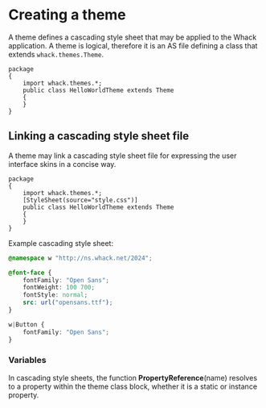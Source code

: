 # Creating a theme

A theme defines a cascading style sheet that may be applied to the Whack application. A theme is logical, therefore it is an AS file defining a class that extends `whack.themes.Theme`.

```as3
package
{
    import whack.themes.*;
    public class HelloWorldTheme extends Theme
    {
    }
}
```

## Linking a cascading style sheet file

A theme may link a cascading style sheet file for expressing the user interface skins in a concise way.

```as3
package
{
    import whack.themes.*;
    [StyleSheet(source="style.css")]
    public class HelloWorldTheme extends Theme
    {
    }
}
```

Example cascading style sheet:

```css
@namespace w "http://ns.whack.net/2024";

@font-face {
    fontFamily: "Open Sans";
    fontWeight: 100 700;
    fontStyle: normal;
    src: url("opensans.ttf");
}

w|Button {
    fontFamily: "Open Sans";
}
```

### Variables

In cascading style sheets, the function **PropertyReference**\(name\) resolves to a property within the theme class block, whether it is a static or instance property.